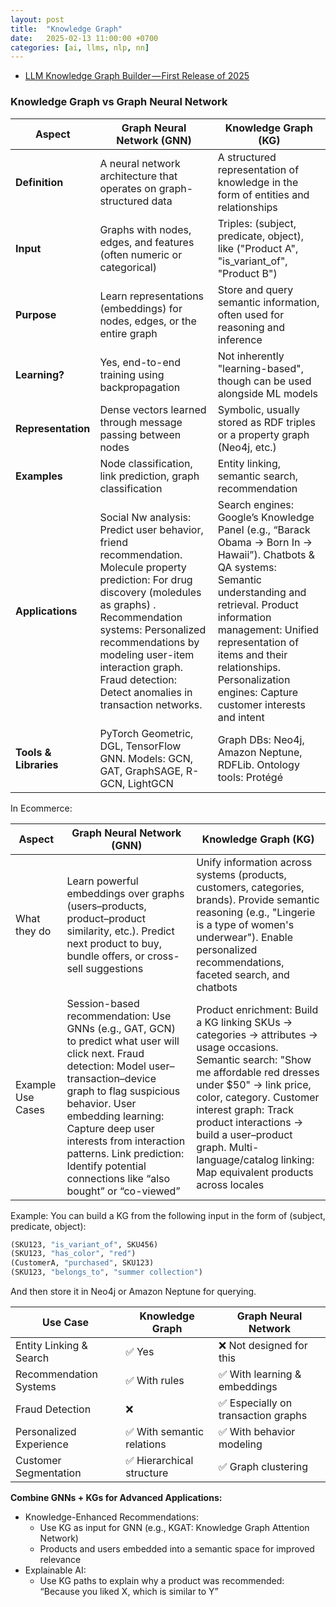 ```yaml
---
layout: post
title:  "Knowledge Graph"
date:   2025-02-13 11:00:00 +0700
categories: [ai, llms, nlp, nn]
---
```


- [LLM Knowledge Graph Builder — First Release of 2025](https://neo4j.com/developer-blog/knowledge-graph-builder-first/)





### Knowledge Graph vs Graph Neural Network

| Aspect             | **Graph Neural Network (GNN)**                                           | **Knowledge Graph (KG)**                                                                  |
| ------------------ | ------------------------------------------------------------------------ | ----------------------------------------------------------------------------------------- |
| **Definition**     | A neural network architecture that operates on graph-structured data     | A structured representation of knowledge in the form of entities and relationships        |
| **Input**          | Graphs with nodes, edges, and features (often numeric or categorical)    | Triples: (subject, predicate, object), like ("Product A", "is\_variant\_of", "Product B") |
| **Purpose**        | Learn representations (embeddings) for nodes, edges, or the entire graph | Store and query semantic information, often used for reasoning and inference              |
| **Learning?**      | Yes, end-to-end training using backpropagation                           | Not inherently "learning-based", though can be used alongside ML models                   |
| **Representation** | Dense vectors learned through message passing between nodes              | Symbolic, usually stored as RDF triples or a property graph (Neo4j, etc.)                 |
| **Examples**       | Node classification, link prediction, graph classification               | Entity linking, semantic search, recommendation                                           |
| **Applications**   | Social Nw analysis: Predict user behavior, friend recommendation. Molecule property prediction: For drug discovery (moledules as graphs) . Recommendation systems: Personalized recommendations by modeling user-item interaction graph. Fraud detection: Detect anomalies in transaction networks.      | Search engines: Google’s Knowledge Panel (e.g., “Barack Obama → Born In → Hawaii”). Chatbots & QA systems: Semantic understanding and retrieval. Product information management: Unified representation of items and their relationships. Personalization engines: Capture customer interests and intent                                           |
| **Tools & Libraries**     | PyTorch Geometric, DGL, TensorFlow GNN. Models: GCN, GAT, GraphSAGE, R-GCN, LightGCN     | Graph DBs: Neo4j, Amazon Neptune, RDFLib. Ontology tools: Protégé        |


In Ecommerce:

| Aspect             | **Graph Neural Network (GNN)**                                           | **Knowledge Graph (KG)**                                                                  |
| ------------------ | ------------------------------------------------------------------------ | ----------------------------------------------------------------------------------------- |
| What they do       | Learn powerful embeddings over graphs (users–products, product–product similarity, etc.). Predict next product to buy, bundle offers, or cross-sell suggestions               | Unify information across systems (products, customers, categories, brands). Provide semantic reasoning (e.g., "Lingerie is a type of women's underwear"). Enable personalized recommendations, faceted search, and chatbots                                           |
| Example Use Cases       | Session-based recommendation: Use GNNs (e.g., GAT, GCN) to predict what user will click next. Fraud detection: Model user–transaction–device graph to flag suspicious behavior. User embedding learning: Capture deep user interests from interaction patterns. Link prediction: Identify potential connections like “also bought” or “co-viewed”             | Product enrichment: Build a KG linking SKUs → categories → attributes → usage occasions. Semantic search: "Show me affordable red dresses under $50" → link price, color, category. Customer interest graph: Track product interactions → build a user–product graph. Multi-language/catalog linking: Map equivalent products across locales                                           |

Example: You can build a KG from the following input in the form of (subject, predicate, object):
~~~python
(SKU123, "is_variant_of", SKU456)
(SKU123, "has_color", "red")
(CustomerA, "purchased", SKU123)
(SKU123, "belongs_to", "summer collection")
~~~
And then store it in Neo4j or Amazon Neptune for querying.


| Use Case                | Knowledge Graph           | Graph Neural Network               |
| ----------------------- | ------------------------- | ---------------------------------- |
| Entity Linking & Search | ✅ Yes                     | ❌ Not designed for this            |
| Recommendation Systems  | ✅ With rules              | ✅ With learning & embeddings       |
| Fraud Detection         | ❌                         | ✅ Especially on transaction graphs |
| Personalized Experience | ✅ With semantic relations | ✅ With behavior modeling           |
| Customer Segmentation   | ✅ Hierarchical structure  | ✅ Graph clustering                 |


**Combine GNNs + KGs for Advanced Applications:**
* Knowledge-Enhanced Recommendations:
  * Use KG as input for GNN (e.g., KGAT: Knowledge Graph Attention Network)
  * Products and users embedded into a semantic space for improved relevance
* Explainable AI:
  * Use KG paths to explain why a product was recommended: “Because you liked X, which is similar to Y”

